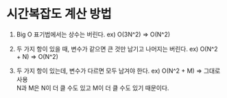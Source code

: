 # 시간복잡도 계산 방법

1. Big O 표기법에서는 상수는 버린다.
ex) O(3N^2) => O(N^2)

2. 두 가지 항이 있을 때, 변수가 같으면 큰 것만 남기고 나머지는 버린다.
ex) O(N^2 + N) => O(N^2)

3. 두 가지 항이 있는데, 변수가 다르면 모두 남겨야 한다.
ex) O(N^2 + M) => 그대로 사용 </br>
N과 M은 N이 더 클 수도 있고 M이 더 클 수도 있기 때문이다.
